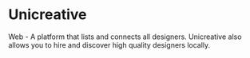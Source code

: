 # Unicreative
Web - A platform that lists and connects all designers. Unicreative also allows you to hire and discover high quality designers locally.

